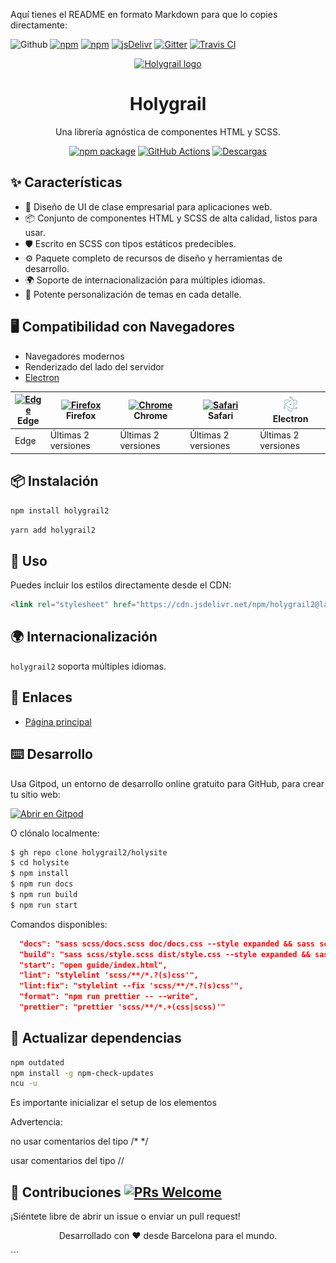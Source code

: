Aquí tienes el README en formato Markdown para que lo copies directamente:


![Github](https://img.shields.io/github/v/release/holygrail2/holygrail?logo=HolygrailCSS)
[![npm](https://img.shields.io/npm/v/holygrail2.svg)](https://www.npmjs.com/package/holygrail2)
[![npm](https://img.shields.io/npm/dm/holygrail2.svg)](https://www.npmjs.com/package/holygrail2)
[![jsDelivr](https://data.jsdelivr.com/v1/package/npm/holygrail2/badge)](https://www.jsdelivr.com/package/npm/holygrail2)
[![Gitter](https://badges.gitter.im/holygrail2/holygrail.svg)](https://gitter.im/holygrail2/holygrail)
[![Travis CI](https://travis-ci.org/holygrail2/holygrail.svg?branch=master)](https://travis-ci.org/holygrail2/holygrail)

<p align="center">
  <a href="https://holyguide.es">
    <img width="200" src="https://res.cloudinary.com/manuel-ruiz/image/upload/v1576145416/holygrail/logoholy.svg" alt="Holygrail logo">
  </a>
</p>



<h1 align="center">Holygrail</h1>

<div align="center">

Una librería agnóstica de componentes HTML y SCSS.

[![npm package](https://img.shields.io/npm/v/holygrail2.svg?style=flat-square)](https://www.npmjs.com/package/holygrail2)
[![GitHub Actions](https://github.com/holygrailcss/holygrail2/workflows/CI/badge.svg)](https://github.com/holygrailcss/holygrail2/actions/new)
[![Descargas](https://img.shields.io/npm/dt/holygrail2.svg?style=flat-square)](https://www.npmjs.com/package/holygrail2)

</div>

## ✨ Características

- 🌈 Diseño de UI de clase empresarial para aplicaciones web.
- 📦 Conjunto de componentes HTML y SCSS de alta calidad, listos para usar.
- 🛡 Escrito en SCSS con tipos estáticos predecibles.
- ⚙️ Paquete completo de recursos de diseño y herramientas de desarrollo.
- 🌍 Soporte de internacionalización para múltiples idiomas.
- 🎨 Potente personalización de temas en cada detalle.

## 🖥 Compatibilidad con Navegadores

- Navegadores modernos
- Renderizado del lado del servidor
- [Electron](https://www.electronjs.org/)

| [<img src="https://raw.githubusercontent.com/alrra/browser-logos/master/src/edge/edge_48x48.png" alt="Edge" width="24px" height="24px" />](http://godban.github.io/browsers-support-badges/)<br>Edge | [<img src="https://raw.githubusercontent.com/alrra/browser-logos/master/src/firefox/firefox_48x48.png" alt="Firefox" width="24px" height="24px" />](http://godban.github.io/browsers-support-badges/)<br>Firefox | [<img src="https://raw.githubusercontent.com/alrra/browser-logos/master/src/chrome/chrome_48x48.png" alt="Chrome" width="24px" height="24px" />](http://godban.github.io/browsers-support-badges/)<br>Chrome | [<img src="https://raw.githubusercontent.com/alrra/browser-logos/master/src/safari/safari_48x48.png" alt="Safari" width="24px" height="24px" />](http://godban.github.io/browsers-support-badges/)<br>Safari | [<img src="https://raw.githubusercontent.com/alrra/browser-logos/master/src/electron/electron_48x48.png" alt="Electron" width="24px" height="24px" />](http://godban.github.io/browsers-support-badges/)<br>Electron |
| --- | --- | --- | --- | --- |
| Edge | Últimas 2 versiones | Últimas 2 versiones | Últimas 2 versiones | Últimas 2 versiones |

## 📦 Instalación

```bash
npm install holygrail2
```

```bash
yarn add holygrail2
```

## 🔨 Uso

Puedes incluir los estilos directamente desde el CDN:

```html
<link rel="stylesheet" href="https://cdn.jsdelivr.net/npm/holygrail2@latest/dist/style.css">
```

## 🌍 Internacionalización

`holygrail2` soporta múltiples idiomas.

## 🔗 Enlaces

- [Página principal](https://holyguide.es/)

## ⌨️ Desarrollo

Usa Gitpod, un entorno de desarrollo online gratuito para GitHub, para crear tu sitio web:

[![Abrir en Gitpod](https://gitpod.io/button/open-in-gitpod.svg)](https://github.com/holygrail2/holysite)

O clónalo localmente:

```bash
$ gh repo clone holygrail2/holysite
$ cd holysite
$ npm install
$ npm run docs
$ npm run build
$ npm run start
```

Comandos disponibles:

```json
  "docs": "sass scss/docs.scss doc/docs.css --style expanded && sass scss/docs.scss doc/docs.min.css --style compressed",
  "build": "sass scss/style.scss dist/style.css --style expanded && sass scss/style.scss dist/style.min.css --style compressed",
  "start": "open guide/index.html",
  "lint": "stylelint 'scss/**/*.?(s)css'",
  "lint:fix": "stylelint --fix 'scss/**/*.?(s)css'",
  "format": "npm run prettier -- --write",
  "prettier": "prettier 'scss/**/*.+(css|scss)'"
```

## 🔄 Actualizar dependencias

```bash
npm outdated
npm install -g npm-check-updates
ncu -u
```


Es importante inicializar el setup de los elementos

Advertencia:

no usar comentarios del tipo /* */

usar comentarios del tipo //

## 🤝 Contribuciones [![PRs Welcome](https://img.shields.io/badge/PRs-welcome-brightgreen.svg?style=flat-square)](http://makeapullrequest.com)

¡Siéntete libre de abrir un issue o enviar un pull request!




<p align="center">
Desarrollado con ❤️ desde Barcelona para el mundo.
</p>
```

